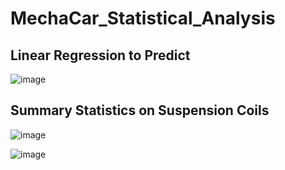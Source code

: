 # MechaCar_Statistical_Analysis

## Linear Regression to Predict

![image](https://user-images.githubusercontent.com/87450415/149433391-18dab7bb-013d-4a9b-9ee6-2ab90ae97d93.png)


## Summary Statistics on Suspension Coils

![image](https://user-images.githubusercontent.com/87450415/149436449-deadbe38-29d8-4d66-ba9f-4ee628b20fdb.png)


![image](https://user-images.githubusercontent.com/87450415/149436041-b13a98e4-f78f-4043-bf88-9f300f5bb1a5.png)

